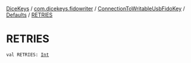 [DiceKeys](../../../index.md) / [com.dicekeys.fidowriter](../../index.md) / [ConnectionToWritableUsbFidoKey](../index.md) / [Defaults](index.md) / [RETRIES](./-r-e-t-r-i-e-s.md)

# RETRIES

`val RETRIES: `[`Int`](https://kotlinlang.org/api/latest/jvm/stdlib/kotlin/-int/index.html)